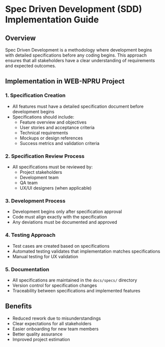 # Spec Driven Development (SDD) Implementation Guide

## Overview
Spec Driven Development is a methodology where development begins with detailed specifications before any coding begins. This approach ensures that all stakeholders have a clear understanding of requirements and expected outcomes.

## Implementation in WEB-NPRU Project

### 1. Specification Creation
- All features must have a detailed specification document before development begins
- Specifications should include:
  - Feature overview and objectives
  - User stories and acceptance criteria
  - Technical requirements
  - Mockups or design references
  - Success metrics and validation criteria

### 2. Specification Review Process
- All specifications must be reviewed by:
  - Project stakeholders
  - Development team
  - QA team
  - UX/UI designers (when applicable)

### 3. Development Process
- Development begins only after specification approval
- Code must align exactly with the specification
- Any deviations must be documented and approved

### 4. Testing Approach
- Test cases are created based on specifications
- Automated testing validates that implementation matches specifications
- Manual testing for UX validation

### 5. Documentation
- All specifications are maintained in the `docs/specs/` directory
- Version control for specification changes
- Traceability between specifications and implemented features

## Benefits
- Reduced rework due to misunderstandings
- Clear expectations for all stakeholders
- Easier onboarding for new team members
- Better quality assurance
- Improved project estimation